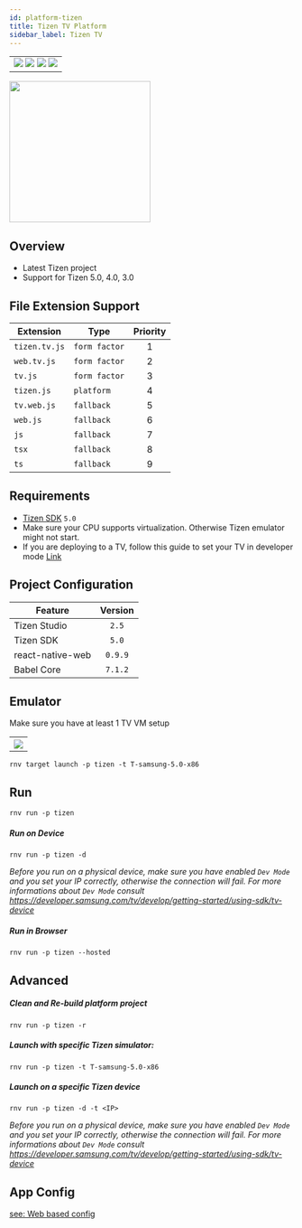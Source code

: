 ```yaml
---
id: platform-tizen
title: Tizen TV Platform
sidebar_label: Tizen TV
---
```


<table>
  <tr>
  <td>
    <img src="https://img.shields.io/badge/Mac-yes-brightgreen.svg" />
    <img src="https://img.shields.io/badge/Windows-yes-brightgreen.svg" />
    <img src="https://img.shields.io/badge/Linux-yes-brightgreen.svg" />
    <img src="https://img.shields.io/badge/HostMode-yes-brightgreen.svg" />
  </td>
  </tr>
</table>

<img src="https://renative.org/img/rnv_tizen.gif" height="250"/>


## Overview

-   Latest Tizen project
-   Support for Tizen 5.0, 4.0, 3.0

## File Extension Support

| Extension | Type    | Priority  |
| --------- | --------- | :-------: |
| `tizen.tv.js` | `form factor` | 1 |
| `web.tv.js` | `form factor` | 2 |
| `tv.js` | `form factor` | 3 |
| `tizen.js` | `platform` | 4 |
| `tv.web.js` | `fallback` | 5 |
| `web.js` | `fallback` | 6 |
| `js` | `fallback` | 7 |
| `tsx` | `fallback` | 8 |
| `ts` | `fallback` | 9 |


## Requirements

-   [Tizen SDK](https://developer.tizen.org/ko/development/tizen-studio/configurable-sdk) `5.0`
-   Make sure your CPU supports virtualization. Otherwise Tizen emulator might not start.
-   If you are deploying to a TV, follow this guide to set your TV in developer mode [Link](https://developer.samsung.com/tv/develop/getting-started/using-sdk/tv-device)

## Project Configuration

| Feature          | Version |
| ---------------- | :-----: |
| Tizen Studio     |  `2.5`  |
| Tizen SDK        |  `5.0`  |
| react-native-web | `0.9.9` |
| Babel Core       | `7.1.2` |

## Emulator

Make sure you have at least 1 TV VM setup

<table>
  <tr>
    <th>
    <img src="https://renative.org/img/tizen4.png" />
    </th>
  </tr>
</table>

```
rnv target launch -p tizen -t T-samsung-5.0-x86
```

## Run

```
rnv run -p tizen
```

##### Run on Device

```
rnv run -p tizen -d
```
*Before you run on a physical device, make sure you have enabled `Dev Mode` and you set your IP correctly, otherwise the connection will fail. For more informations about `Dev Mode` consult https://developer.samsung.com/tv/develop/getting-started/using-sdk/tv-device*

##### Run in Browser

```
rnv run -p tizen --hosted
```

## Advanced

##### Clean and Re-build platform project

```
rnv run -p tizen -r
```

##### Launch with specific Tizen simulator:

```
rnv run -p tizen -t T-samsung-5.0-x86
```

##### Launch on a specific Tizen device

```
rnv run -p tizen -d -t <IP>
```

*Before you run on a physical device, make sure you have enabled `Dev Mode` and you set your IP correctly, otherwise the connection will fail. For more informations about `Dev Mode` consult https://developer.samsung.com/tv/develop/getting-started/using-sdk/tv-device*


## App Config

[see: Web based config](api-config.md#web-props)
